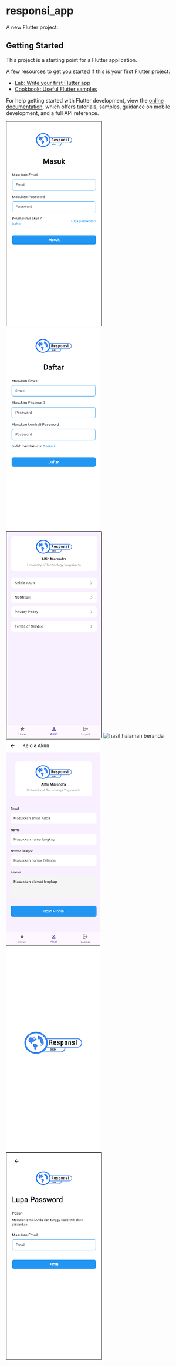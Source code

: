 # responsi_app

A new Flutter project.

## Getting Started

This project is a starting point for a Flutter application.

A few resources to get you started if this is your first Flutter project:

- [Lab: Write your first Flutter app](https://docs.flutter.dev/get-started/codelab)
- [Cookbook: Useful Flutter samples](https://docs.flutter.dev/cookbook)

For help getting started with Flutter development, view the
[online documentation](https://docs.flutter.dev/), which offers tutorials,
samples, guidance on mobile development, and a full API reference.

![hasil halaman login](capture/login.png)
![hasil halaman daftar](capture/daftar.png)
![Deskripsi Gambar](capture/halaman%20akun.png)
![hasil halaman beranda](capture/bernada.png)
![Deskripsi Gambar](capture/kelola%20akun.png)
![Deskripsi Gambar](capture/splash%20screen.png)
![Deskripsi Gambar](capture/lupa%20password.png)





